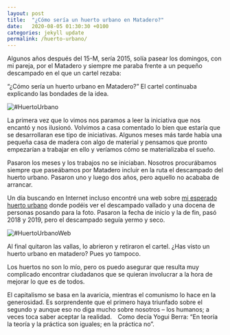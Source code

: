 ```yaml
---
layout: post
title:  "¿Cómo sería un huerto urbano en Matadero?"
date:   2020-08-05 01:30:30 +0100
categories: jekyll update
permalink: /huerto-urbano/
---
```


Algunos años después del 15-M, sería 2015, solía pasear los domingos, con mi pareja, por el Matadero y siempre me paraba frente a un pequeño descampado en el que un cartel rezaba:

“¿Cómo sería un huerto urbano en Matadero?” El cartel continuaba explicando las bondades de la idea.

<img src="../assets/images/2020/08/20200805f1.jpg" alt="#HuertoUrbano">

La primera vez que lo vimos nos paramos a leer la iniciativa que nos encantó y nos ilusionó. Volvimos a casa comentado lo bien que estaría que se desarrollaran ese tipo de iniciativas. Algunos meses más tarde había una pequeña casa de madera con algo de material y pensamos que pronto empezarían a trabajar en ello y veríamos cómo se materializaba el sueño.

Pasaron los meses y los trabajos no se iniciaban. Nosotros procurábamos siempre que paseábamos por Matadero incluir en la ruta el descampado del huerto urbano. Pasaron uno y luego dos años, pero aquello no acababa de arrancar.

Un día buscando en Internet incluso encontré una web sobre [mi esperado huerto urbano](https://www.mataderomadrid.org/programacion/como-seria-una-huerta-en-matadero) donde podéis ver el descampado vallado y una docena de personas posando para la foto. Pasaron la fecha de inicio y la de fin, pasó 2018 y 2019, pero el descampado seguía yermo y seco.

<img src="../assets/images/2020/08/20200805f2.png" alt="#HuertoUrbanoWeb">

Al final quitaron las vallas, lo abrieron y retiraron el cartel. ¿Has visto un huerto urbano en matadero? Pues yo tampoco.

Los huertos no son lo mío, pero os puedo asegurar que resulta muy complicado encontrar ciudadanos que se quieran involucrar a la hora de mejorar lo que es de todos.

El capitalismo se basa en la avaricia, mientras el comunismo lo hace en la generosidad. Es sorprendente que el primero haya triunfado sobre el segundo y aunque eso no diga mucho sobre nosotros – los humanos; a veces toca saber aceptar la realidad. Como decía Yogui Berra: “En teoría la teoría y la práctica son iguales; en la práctica no”.
